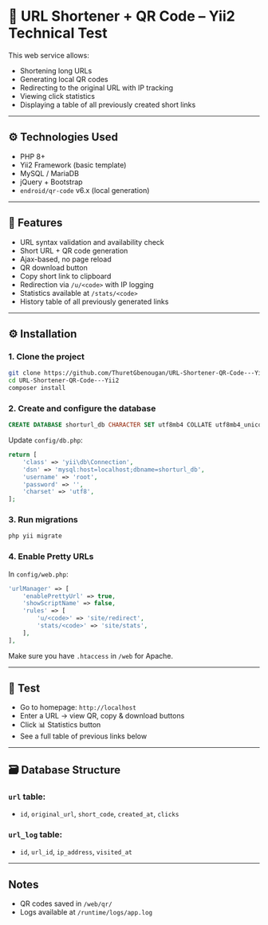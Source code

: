 # 🔗 URL Shortener + QR Code – Yii2 Technical Test

This web service allows:

- Shortening long URLs
- Generating local QR codes
- Redirecting to the original URL with IP tracking
- Viewing click statistics
- Displaying a table of all previously created short links

---

## ⚙️ Technologies Used

- PHP 8+
- Yii2 Framework (basic template)
- MySQL / MariaDB
- jQuery + Bootstrap
- `endroid/qr-code` v6.x (local generation)

---

## 🚀 Features

- URL syntax validation and availability check
- Short URL + QR code generation
- Ajax-based, no page reload
- QR download button
- Copy short link to clipboard
- Redirection via `/u/<code>` with IP logging
- Statistics available at `/stats/<code>`
- History table of all previously generated links

---

## ⚙️ Installation

### 1. Clone the project

```bash
git clone https://github.com/ThuretGbenougan/URL-Shortener-QR-Code---Yii2
cd URL-Shortener-QR-Code---Yii2
composer install
```

### 2. Create and configure the database

```sql
CREATE DATABASE shorturl_db CHARACTER SET utf8mb4 COLLATE utf8mb4_unicode_ci;
```

Update `config/db.php`:

```php
return [
    'class' => 'yii\db\Connection',
    'dsn' => 'mysql:host=localhost;dbname=shorturl_db',
    'username' => 'root',
    'password' => '',
    'charset' => 'utf8',
];
```

### 3. Run migrations

```bash
php yii migrate
```

### 4. Enable Pretty URLs

In `config/web.php`:

```php
'urlManager' => [
    'enablePrettyUrl' => true,
    'showScriptName' => false,
    'rules' => [
        'u/<code>' => 'site/redirect',
        'stats/<code>' => 'site/stats',
    ],
],
```

Make sure you have `.htaccess` in `/web` for Apache.

---

## 🧪 Test

- Go to homepage: `http://localhost`
- Enter a URL → view QR, copy & download buttons
- Click 📊 Statistics button
- See a full table of previous links below

---

## 🗃️ Database Structure

### `url` table:

- `id`, `original_url`, `short_code`, `created_at`, `clicks`

### `url_log` table:

- `id`, `url_id`, `ip_address`, `visited_at`

---

## Notes

- QR codes saved in `/web/qr/`
- Logs available at `/runtime/logs/app.log`
